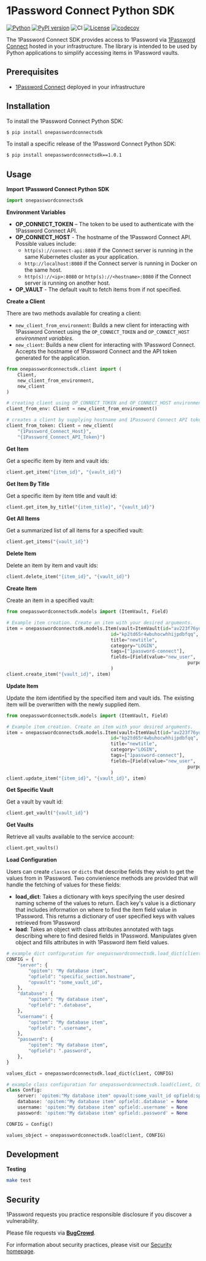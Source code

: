 # 1Password Connect Python SDK

[![Python](https://img.shields.io/badge/python-3.7%20%7C%203.8%20%7C%203.9-blue)](https://www.python.org)
[![PyPI version](https://badge.fury.io/py/onepasswordconnectsdk.svg)](https://badge.fury.io/py/onepasswordconnectsdk)
![CI](https://github.com/1Password/connect-sdk-python/workflows/Test/badge.svg)
[![License](https://img.shields.io/badge/license-MIT-blue.svg)](https://en.wikipedia.org/wiki/MIT_License)
[![codecov](https://codecov.io/gh/1Password/connect-sdk-python/branch/main/graph/badge.svg?token=VBPCH0CU2E)](https://codecov.io/gh/1Password/connect-sdk-python)

The 1Password Connect SDK provides access to 1Password via [1Password Connect](https://support.1password.com/secrets-automation/) hosted in your infrastructure. The library is intended to be used by Python applications to simplify accessing items in 1Password vaults.

## Prerequisites

- [1Password Connect](https://support.1password.com/secrets-automation/#step-2-deploy-a-1password-connect-server) deployed in your infrastructure
## Installation

To install the 1Password Connect Python SDK:
```bash
$ pip install onepasswordconnectsdk
```

To install a specific release of the 1Password Connect Python SDK:
```bash
$ pip install onepasswordconnectsdk==1.0.1
```

## Usage

**Import 1Password Connect Python SDK**

```python
import onepasswordconnectsdk
```

**Environment Variables**

- **OP_CONNECT_TOKEN** – The token to be used to authenticate with the 1Password Connect API.
- **OP_CONNECT_HOST** - The hostname of the 1Password Connect API.
  Possible values include:
    - `http(s)://connect-api:8080` if the Connect server is running in the same Kubernetes cluster as your application.
    - `http://localhost:8080` if the Connect server is running in Docker on the same host.
    - `http(s)://<ip>:8080` or `http(s)://<hostname>:8080` if the Connect server is running on another host.
- **OP_VAULT** - The default vault to fetch items from if not specified.

**Create a Client**

There are two methods available for creating a client:

- `new_client_from_environment`: Builds a new client for interacting with 1Password Connect using the `OP_CONNECT_TOKEN` and `OP_CONNECT_HOST` *environment variables*.
- `new_client`: Builds a new client for interacting with 1Password Connect. Accepts the hostname of 1Password Connect and the API token generated for the application.

```python
from onepasswordconnectsdk.client import (
    Client,
    new_client_from_environment,
    new_client
)

# creating client using OP_CONNECT_TOKEN and OP_CONNECT_HOST environment variables
client_from_env: Client = new_client_from_environment()

# creates a client by supplying hostname and 1Password Connect API token
client_from_token: Client = new_client(
    "{1Password_Connect_Host}",
    "{1Password_Connect_API_Token}")
```

**Get Item**

Get a specific item by item and vault ids:

```python
client.get_item("{item_id}", "{vault_id}")
```

**Get Item By Title**

Get a specific item by item title and vault id:

```python
client.get_item_by_title("{item_title}", "{vault_id}")
```

**Get All Items**

Get a summarized list of all items for a specified vault:

```python
client.get_items("{vault_id}")
```

**Delete Item**

Delete an item by item and vault ids:

```python
client.delete_item("{item_id}", "{vault_id}")
```

**Create Item**

Create an item in a specified vault:

```python
from onepasswordconnectsdk.models import (ItemVault, Field)

# Example item creation. Create an item with your desired arguments. 
item = onepasswordconnectsdk.models.Item(vault=ItemVault(id="av223f76ydutdngislnkbz6z5u"),
                                      id="kp2td65r4wbuhocwhhijpdbfqq",
                                      title="newtitle",
                                      category="LOGIN",
                                      tags=["1password-connect"],
                                      fields=[Field(value="new_user",
                                                                  purpose="USERNAME")],
                                      )
client.create_item("{vault_id}", item)
```

**Update Item**

Update the item identified by the specified item and vault ids. The existing item will be overwritten with the newly supplied item.

```python
from onepasswordconnectsdk.models import (ItemVault, Field)

# Example item creation. Create an item with your desired arguments. 
item = onepasswordconnectsdk.models.Item(vault=ItemVault(id="av223f76ydutdngislnkbz6z5u"),
                                      id="kp2td65r4wbuhocwhhijpdbfqq",
                                      title="newtitle",
                                      category="LOGIN",
                                      tags=["1password-connect"],
                                      fields=[Field(value="new_user",
                                                                  purpose="USERNAME")],
                                      )
client.update_item("{item_id}", "{vault_id}", item)
```

**Get Specific Vault**

Get a vault by vault id:

```python
client.get_vault("{vault_id}")
```

**Get Vaults**

Retrieve all vaults available to the service account:

```python
client.get_vaults()
```

**Load Configuration**

Users can create `classes` or `dicts` that describe fields they wish to get the values from in 1Password. Two convienience methods are provided that will handle the fetching of values for these fields:

- **load_dict**: Takes a dictionary with keys specifying the user desired naming scheme of the values to return. Each key's value is a dictionary that includes information on where to find the item field value in 1Password. This returns a dictionary of user specified keys with values retrieved from 1Password
- **load**: Takes an object with class attributes annotated with tags describing where to find desired fields in 1Password. Manipulates given object and fills attributes in with 1Password item field values.

```python
# example dict configuration for onepasswordconnectsdk.load_dict(client, CONFIG)
CONFIG = {
    "server": {
        "opitem": "My database item",
        "opfield": "specific_section.hostname",
        "opvault": "some_vault_id",
    },
    "database": {
        "opitem": "My database item",
        "opfield": ".database",
    },
    "username": {
        "opitem": "My database item",
        "opfield": ".username",
    },
    "password": {
        "opitem": "My database item",
        "opfield": ".password",
    },
}

values_dict = onepasswordconnectsdk.load_dict(client, CONFIG)
```

```python
# example class configuration for onepasswordconnectsdk.load(client, CONFIG)
class Config:
    server: 'opitem:"My database item" opvault:some_vault_id opfield:specific_section.hostname' = None
    database: 'opitem:"My database item" opfield:.database' = None
    username: 'opitem:"My database item" opfield:.username' = None
    password: 'opitem:"My database item" opfield:.password' = None

CONFIG = Config()

values_object = onepasswordconnectsdk.load(client, CONFIG)
```

## Development

**Testing**

```bash
make test
```

## Security

1Password requests you practice responsible disclosure if you discover a vulnerability. 

Please file requests via [**BugCrowd**](https://bugcrowd.com/agilebits). 

For information about security practices, please visit our [Security homepage](https://bugcrowd.com/agilebits).

